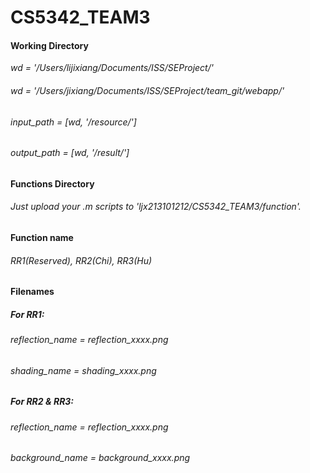 # CS5342_TEAM3

#### Working Directory
*wd = '/Users/lijixiang/Documents/ISS/SEProject/'*
###### wd = '/Users/jixiang/Documents/ISS/SEProject/team_git/webapp/'
###### input_path = [wd, '/resource/']
###### output_path = [wd, '/result/']

#### Functions Directory
###### Just upload your .m scripts to 'ljx213101212/CS5342_TEAM3/function'.

#### Function name
###### RR1(Reserved), RR2(Chi), RR3(Hu)

#### Filenames
##### For RR1:
###### reflection_name = reflection_xxxx.png
###### shading_name = shading_xxxx.png 
##### For RR2 & RR3:
###### reflection_name = reflection_xxxx.png
###### background_name = background_xxxx.png 
